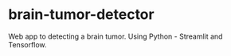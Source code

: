 # brain-tumor-detector
Web app to detecting a brain tumor. Using Python - Streamlit and Tensorflow.
